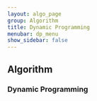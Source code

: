 ```yaml
---
layout: algo_page
group: Algorithm
title: Dynamic Programming
menubar: dp_menu
show_sidebar: false
---
```


## Algorithm
### Dynamic Programming
